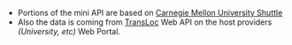 - Portions of the mini API are based on [Carnegie Mellon University Shuttle](https://github.com/ScottyLabs/shuttle-api/)
- Also the data is coming from [TransLoc](https://transloc.com/) Web API on the host providers *(University, etc)* Web Portal.